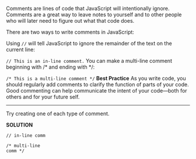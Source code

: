 Comments are lines of code that JavaScript will intentionally ignore. Comments are a great way to leave notes to yourself and to other people who will later need to figure out what that code does.

There are two ways to write comments in JavaScript:

Using `//` will tell JavaScript to ignore the remainder of the text on the current line:

`// This is an in-line comment.`
You can make a multi-line comment beginning with /* and ending with */:

`/* This is a
multi-line comment */`
**Best Practice**
As you write code, you should regularly add comments to clarify the function of parts of your code. Good commenting can help communicate the intent of your code—both for others and for your future self.

---

Try creating one of each type of comment.

**SOLUTION**

```
// in-line comm

/* multi-line 
comm */
```
